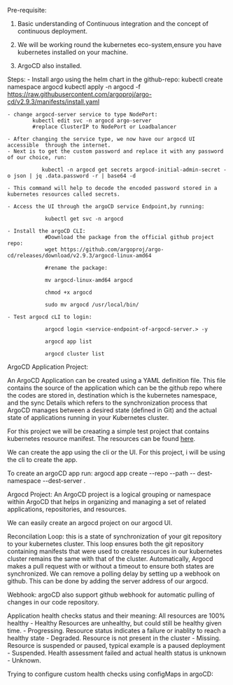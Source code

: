 Pre-requisite:
 1. Basic understanding of Continuous integration and the concept of continuous deployment.
 
 2. We will be working round the kubernetes eco-system,ensure you have kubernetes installed on your machine.

 3. ArgoCD also installed.

Steps: 
    - Install argo using the helm chart in the github-repo:
            kubectl create namespace argocd
            kubectl apply -n argocd -f https://raw.githubusercontent.com/argoproj/argo-cd/v2.9.3/manifests/install.yaml
    
    - change argocd-server service to type NodePort:
            kubectl edit svc -n argocd argo-server
            #replace ClusterIP to NodePort or Loadbalancer

    - After changing the service type, we now have our argocd UI accessible  through the internet.
    - Next is to get the custom password and replace it with any password of our choice, run:

               kubectl -n argocd get secrets argocd-initial-admin-secret -o json | jq .data.password -r | base64 -d
               
    - This command will help to decode the encoded password stored in a kubernetes resources called secrets. 

    - Access the UI through the argoCD service Endpoint,by running:
    
                kubectl get svc -n argocd

    - Install the argoCD CLI:
                #Download the package from the official github project repo:
                wget https://github.com/argoproj/argo-cd/releases/download/v2.9.3/argocd-linux-amd64

                #rename the package:

                mv argocd-linux-amd64 argocd

                chmod +x argocd

                sudo mv argocd /usr/local/bin/

    - Test argocd cLI to login:

                argocd login <service-endpoint-of-argocd-server.> -y

                argocd app list

                argocd cluster list

ArgoCD Application Project:

An ArgoCD Application can be created using a YAML definition file. This file contains the source of the  application  which can be the github repo where the codes are stored in, destination which is the kubernetes namespace, and the sync Details which refers to the synchronization process that ArgoCD manages between a desired state (defined in Git) and the actual state of applications running in your Kubernetes cluster.

For this project we will be creaating a simple test project that contains kubernetes resource manifest.  The resources can be found [here](https://github.com/marviigrey/GitOps-ArgoCD/tree/main/k8s-resources).

We can create the app using the cli or the UI. For this project, i will be using the cli to create the app.

To create an argoCD app run:
        argocd app create <app name> --repo <github-repo> --path <path to manifest-file> -- dest-namespace <namespace> --dest-server <cluster address>.

Argocd Project: 
 An ArgoCD project is a logical grouping or namespace within ArgoCD that helps in organizing and managing a set of related applications, repositories, and resources.

 We can easily create an argocd project on our argocd UI. 

 Reconcilation Loop: this is a state of synchronization of your git repository to your kubernetes cluster. This loop ensures both the git repository containing manifests that were used to create resources in our kubernetes cluster remains the same with that of the cluster. Automatically, Argocd makes a pull request with or without a timeout to ensure both states are synchronized. We can remove a polling delay by setting up a webhook on github. This can be done by adding the server address of our argocd. 

 Webhook: argoCD also support github webhook for automatic pulling of changes in our code repository.

 Application health checks status and their meaning: 
 All resources are 100% healthy - Healthy
 Resources are unhealthy, but could still be healthy given time. - Progressing.
 Resource status indicates a failure or inablity to reach a healthy state - Degraded.
 Resource is not present in the cluster - Missing.
 Resource is suspended or paused, typical example is a paused deployment - Suspended.
 Health assessment failed and actual health status is unknown - Unknown.
 
Trying to configure custom health checks using configMaps in argoCD:
